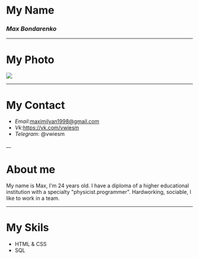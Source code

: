 
# My Name
### _Max Bondarenko_
___
# My Photo
![](https://sun9-12.userapi.com/impf/c855428/v855428226/cf82b/b1-s3JXzE-o.jpg?size=1178x1472&quality=96&sign=3d61c5f5ff0f6314e07a3025e5eefe1f&type=album)

___

# My Contact
-  _Email_:<maximilyan1998@gmail.com>
-  _Vk_:<https://vk.com/vwiesm>
-  _Telegram_: @vwiesm

__

# About me

My name is Max, I'm 24 years old. I have a diploma of a higher educational institution with a specialty "physicist.programmer". Hardworking, sociable, I like to work in a team. 
___

# My Skils
- HTML & CSS
- SQL


